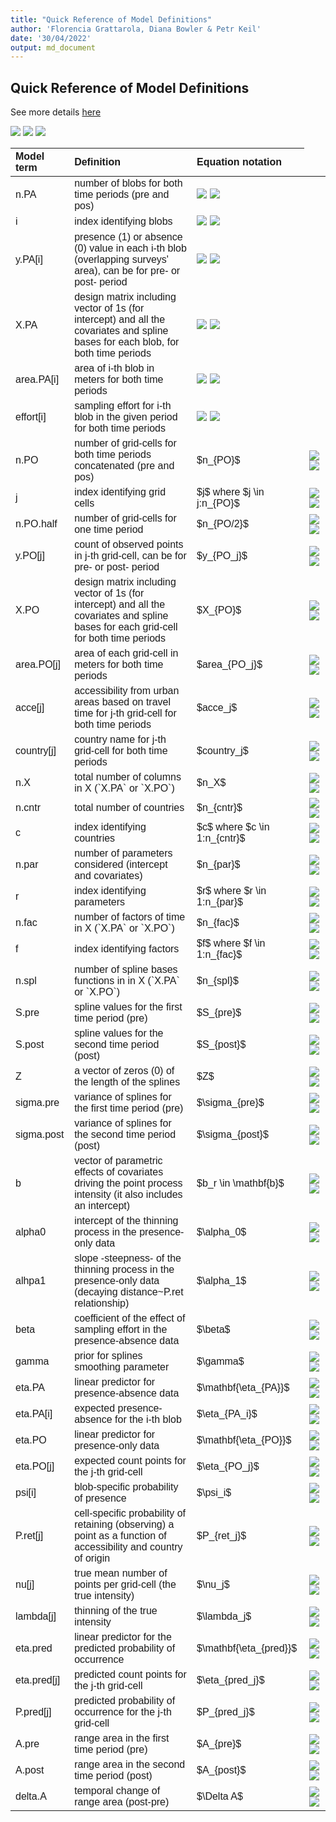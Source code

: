 ```yaml
---
title: "Quick Reference of Model Definitions"
author: 'Florencia Grattarola, Diana Bowler & Petr Keil'
date: '30/04/2022'
output: md_document
---
```


## Quick Reference of Model Definitions

See more details [here](/model_definitions.md)

<img src="https://render.githubusercontent.com/render/math?math=n_{PA}"> 

<img src="https://render.githubusercontent.com/render/math?math={X}#gh-light-mode-only">
<img src="https://render.githubusercontent.com/render/math?math={X}#gh-dark-mode-only">


<table class=" lightable-paper lightable-striped lightable-hover" style='font-family: "Arial Narrow", arial, helvetica, sans-serif; margin-left: auto; margin-right: auto;'>
 <thead>
  <tr>
   <th style="text-align:left;"> Model term </th>
   <th style="text-align:left;"> Definition </th>
   <th style="text-align:left;"> Equation notation </th>
  </tr>
 </thead>
<tbody>
  <tr>
   <td style="text-align:left;"> n.PA </td>
   <td style="text-align:left;"> number of blobs for both time periods (pre and pos) </td>
   <td style="text-align:left;"> <img src="https://render.githubusercontent.com/render/math?math={n_{PA}}#gh-light-mode-only">
                                 <img src="https://render.githubusercontent.com/render/math?math={n_{PA}}#gh-dark-mode-only"></td>
  </tr>
  <tr>
   <td style="text-align:left;"> i </td>
   <td style="text-align:left;"> index identifying blobs </td>
   <td style="text-align:left;"> <img src="https://render.githubusercontent.com/render/math?math={i \text{where} $i \in 1:n_{PA}}#gh-light-mode-only">
                                 <img src="https://render.githubusercontent.com/render/math?math={i \text{where} $i \in 1:n_{PA}}#gh-dark-mode-only"></td>
  </tr>
  <tr>
   <td style="text-align:left;"> y.PA[i] </td>
   <td style="text-align:left;"> presence (1) or absence (0) value in each i-th blob (overlapping surveys' area), can be for pre- or post- period </td>
   <td style="text-align:left;"> <img src="https://render.githubusercontent.com/render/math?math={y_{PA_i}}#gh-light-mode-only">
                                 <img src="https://render.githubusercontent.com/render/math?math={y_{PA_i}}#gh-dark-mode-only"></td>
  </tr>
  <tr>
   <td style="text-align:left;"> X.PA </td>
   <td style="text-align:left;"> design matrix including vector of 1s (for intercept) and all the covariates and spline bases for each blob, for both time periods </td>
   <td style="text-align:left;"> <img src="https://render.githubusercontent.com/render/math?math={\mathbf{X_{PA}}}#gh-light-mode-only">
                                 <img src="https://render.githubusercontent.com/render/math?math={\mathbf{X_{PA}}}#gh-dark-mode-only"></td>
  </tr>
  <tr>
   <td style="text-align:left;"> area.PA[i] </td>
   <td style="text-align:left;"> area of i-th blob in meters for both time periods </td>
   <td style="text-align:left;"> <img src="https://render.githubusercontent.com/render/math?math={area_{PA_i}}#gh-light-mode-only">
                                 <img src="https://render.githubusercontent.com/render/math?math={area_{PA_i}}#gh-dark-mode-only"></td>
  </tr>
  <tr>
   <td style="text-align:left;"> effort[i] </td>
   <td style="text-align:left;"> sampling effort for i-th blob in the given period for both time periods </td>
   <td style="text-align:left;"> <img src="https://render.githubusercontent.com/render/math?math={effort_{PA_i}}#gh-light-mode-only">
                                 <img src="https://render.githubusercontent.com/render/math?math={effort_{PA_i}}#gh-dark-mode-only"></td>
  </tr>
  <tr>
   <td style="text-align:left;"> n.PO </td>
   <td style="text-align:left;"> number of grid-cells for both time periods concatenated (pre and pos) </td>
   <td style="text-align:left;"> $n_{PO}$ </td>
   <td style="text-align:left;"> <img src="https://render.githubusercontent.com/render/math?math={y_{PA_i}}#gh-light-mode-only">
                                 <img src="https://render.githubusercontent.com/render/math?math={X}#gh-dark-mode-only"></td>
  </tr>
  <tr>
   <td style="text-align:left;"> j </td>
   <td style="text-align:left;"> index identifying grid cells </td>
   <td style="text-align:left;"> $j$ where $j \in j:n_{PO}$ </td>
   <td style="text-align:left;"> <img src="https://render.githubusercontent.com/render/math?math={y_{PA_i}}#gh-light-mode-only">
                                 <img src="https://render.githubusercontent.com/render/math?math={X}#gh-dark-mode-only"></td>
  </tr>
  <tr>
   <td style="text-align:left;"> n.PO.half </td>
   <td style="text-align:left;"> number of grid-cells for one time period </td>
   <td style="text-align:left;"> $n_{PO/2}$ </td>
   <td style="text-align:left;"> <img src="https://render.githubusercontent.com/render/math?math={y_{PA_i}}#gh-light-mode-only">
                                 <img src="https://render.githubusercontent.com/render/math?math={X}#gh-dark-mode-only"></td>
  </tr>
  <tr>
   <td style="text-align:left;"> y.PO[j] </td>
   <td style="text-align:left;"> count of observed points in j-th grid-cell, can be for pre- or post- period </td>
   <td style="text-align:left;"> $y_{PO_j}$ </td>
   <td style="text-align:left;"> <img src="https://render.githubusercontent.com/render/math?math={y_{PA_i}}#gh-light-mode-only">
                                 <img src="https://render.githubusercontent.com/render/math?math={X}#gh-dark-mode-only"></td>
  </tr>
  <tr>
   <td style="text-align:left;"> X.PO </td>
   <td style="text-align:left;"> design matrix including vector of 1s (for intercept) and all the covariates and spline bases for each grid-cell for both time periods </td>
   <td style="text-align:left;"> $X_{PO}$ </td>
   <td style="text-align:left;"> <img src="https://render.githubusercontent.com/render/math?math={y_{PA_i}}#gh-light-mode-only">
                                 <img src="https://render.githubusercontent.com/render/math?math={X}#gh-dark-mode-only"></td>
  </tr>
  <tr>
   <td style="text-align:left;"> area.PO[j] </td>
   <td style="text-align:left;"> area of each grid-cell in meters for both time periods </td>
   <td style="text-align:left;"> $area_{PO_j}$ </td>
   <td style="text-align:left;"> <img src="https://render.githubusercontent.com/render/math?math={y_{PA_i}}#gh-light-mode-only">
                                 <img src="https://render.githubusercontent.com/render/math?math={X}#gh-dark-mode-only"></td>
  </tr>
  <tr>
   <td style="text-align:left;"> acce[j] </td>
   <td style="text-align:left;"> accessibility from urban areas based on travel time for j-th grid-cell for both time periods </td>
   <td style="text-align:left;"> $acce_j$ </td>
   <td style="text-align:left;"> <img src="https://render.githubusercontent.com/render/math?math={y_{PA_i}}#gh-light-mode-only">
                                 <img src="https://render.githubusercontent.com/render/math?math={X}#gh-dark-mode-only"></td>
  </tr>
  <tr>
   <td style="text-align:left;"> country[j] </td>
   <td style="text-align:left;"> country name for j-th grid-cell for both time periods </td>
   <td style="text-align:left;"> $country_j$ </td>
   <td style="text-align:left;"> <img src="https://render.githubusercontent.com/render/math?math={y_{PA_i}}#gh-light-mode-only">
                                 <img src="https://render.githubusercontent.com/render/math?math={X}#gh-dark-mode-only"></td>
  </tr>
  <tr>
   <td style="text-align:left;"> n.X </td>
   <td style="text-align:left;"> total number of columns in X (`X.PA` or `X.PO`) </td>
   <td style="text-align:left;"> $n_X$ </td>
   <td style="text-align:left;"> <img src="https://render.githubusercontent.com/render/math?math={y_{PA_i}}#gh-light-mode-only">
                                 <img src="https://render.githubusercontent.com/render/math?math={X}#gh-dark-mode-only"></td>
  </tr>
  <tr>
   <td style="text-align:left;"> n.cntr </td>
   <td style="text-align:left;"> total number of countries </td>
   <td style="text-align:left;"> $n_{cntr}$ </td>
   <td style="text-align:left;"> <img src="https://render.githubusercontent.com/render/math?math={y_{PA_i}}#gh-light-mode-only">
                                 <img src="https://render.githubusercontent.com/render/math?math={X}#gh-dark-mode-only"></td>
  </tr>
  <tr>
   <td style="text-align:left;"> c </td>
   <td style="text-align:left;"> index identifying countries </td>
   <td style="text-align:left;"> $c$ where $c \in 1:n_{cntr}$ </td>
   <td style="text-align:left;"> <img src="https://render.githubusercontent.com/render/math?math={y_{PA_i}}#gh-light-mode-only">
                                 <img src="https://render.githubusercontent.com/render/math?math={X}#gh-dark-mode-only"></td>
  </tr>
  <tr>
   <td style="text-align:left;"> n.par </td>
   <td style="text-align:left;"> number of parameters considered (intercept and covariates) </td>
   <td style="text-align:left;"> $n_{par}$ </td>
   <td style="text-align:left;"> <img src="https://render.githubusercontent.com/render/math?math={y_{PA_i}}#gh-light-mode-only">
                                 <img src="https://render.githubusercontent.com/render/math?math={X}#gh-dark-mode-only"></td>
  </tr>
  <tr>
   <td style="text-align:left;"> r </td>
   <td style="text-align:left;"> index identifying parameters </td>
   <td style="text-align:left;"> $r$ where $r \in 1:n_{par}$ </td>
   <td style="text-align:left;"> <img src="https://render.githubusercontent.com/render/math?math={y_{PA_i}}#gh-light-mode-only">
                                 <img src="https://render.githubusercontent.com/render/math?math={X}#gh-dark-mode-only"></td>
  </tr>
  <tr>
   <td style="text-align:left;"> n.fac </td>
   <td style="text-align:left;"> number of factors of time in X (`X.PA` or `X.PO`) </td>
   <td style="text-align:left;"> $n_{fac}$ </td>
   <td style="text-align:left;"> <img src="https://render.githubusercontent.com/render/math?math={y_{PA_i}}#gh-light-mode-only">
                                 <img src="https://render.githubusercontent.com/render/math?math={X}#gh-dark-mode-only"></td>
  </tr>
  <tr>
   <td style="text-align:left;"> f </td>
   <td style="text-align:left;"> index identifying factors </td>
   <td style="text-align:left;"> $f$ where $f \in 1:n_{fac}$ </td>
   <td style="text-align:left;"> <img src="https://render.githubusercontent.com/render/math?math={y_{PA_i}}#gh-light-mode-only">
                                 <img src="https://render.githubusercontent.com/render/math?math={X}#gh-dark-mode-only"></td>
  </tr>
  <tr>
   <td style="text-align:left;"> n.spl </td>
   <td style="text-align:left;"> number of spline bases functions in in X (`X.PA` or `X.PO`) </td>
   <td style="text-align:left;"> $n_{spl}$ </td>
   <td style="text-align:left;"> <img src="https://render.githubusercontent.com/render/math?math={y_{PA_i}}#gh-light-mode-only">
                                 <img src="https://render.githubusercontent.com/render/math?math={X}#gh-dark-mode-only"></td>
  </tr>
  <tr>
   <td style="text-align:left;"> S.pre </td>
   <td style="text-align:left;"> spline values for the first time period (pre) </td>
   <td style="text-align:left;"> $S_{pre}$ </td>
   <td style="text-align:left;"> <img src="https://render.githubusercontent.com/render/math?math={y_{PA_i}}#gh-light-mode-only">
                                 <img src="https://render.githubusercontent.com/render/math?math={X}#gh-dark-mode-only"></td>
  </tr>
  <tr>
   <td style="text-align:left;"> S.post </td>
   <td style="text-align:left;"> spline values for the second time period (post) </td>
   <td style="text-align:left;"> $S_{post}$ </td>
   <td style="text-align:left;"> <img src="https://render.githubusercontent.com/render/math?math={y_{PA_i}}#gh-light-mode-only">
                                 <img src="https://render.githubusercontent.com/render/math?math={X}#gh-dark-mode-only"></td>
  </tr>
  <tr>
   <td style="text-align:left;"> Z </td>
   <td style="text-align:left;"> a vector of zeros (0) of the length of the splines </td>
   <td style="text-align:left;"> $Z$ </td>
   <td style="text-align:left;"> <img src="https://render.githubusercontent.com/render/math?math={y_{PA_i}}#gh-light-mode-only">
                                 <img src="https://render.githubusercontent.com/render/math?math={X}#gh-dark-mode-only"></td>
  </tr>
  <tr>
   <td style="text-align:left;"> sigma.pre </td>
   <td style="text-align:left;"> variance of splines for the first time period (pre) </td>
   <td style="text-align:left;"> $\sigma_{pre}$ </td>
   <td style="text-align:left;"> <img src="https://render.githubusercontent.com/render/math?math={y_{PA_i}}#gh-light-mode-only">
                                 <img src="https://render.githubusercontent.com/render/math?math={X}#gh-dark-mode-only"></td>
  </tr>
  <tr>
   <td style="text-align:left;"> sigma.post </td>
   <td style="text-align:left;"> variance of splines for the second time period (post) </td>
   <td style="text-align:left;"> $\sigma_{post}$ </td>
   <td style="text-align:left;"> <img src="https://render.githubusercontent.com/render/math?math={y_{PA_i}}#gh-light-mode-only">
                                 <img src="https://render.githubusercontent.com/render/math?math={X}#gh-dark-mode-only"></td>
  </tr>
  <tr>
   <td style="text-align:left;"> b </td>
   <td style="text-align:left;"> vector of parametric effects of covariates driving the point process intensity (it also includes an intercept) </td>
   <td style="text-align:left;"> $b_r \in \mathbf{b}$ </td>
   <td style="text-align:left;"> <img src="https://render.githubusercontent.com/render/math?math={y_{PA_i}}#gh-light-mode-only">
                                 <img src="https://render.githubusercontent.com/render/math?math={X}#gh-dark-mode-only"></td>
  </tr>
  <tr>
   <td style="text-align:left;"> alpha0 </td>
   <td style="text-align:left;"> intercept of the thinning process in the presence-only data </td>
   <td style="text-align:left;"> $\alpha_0$ </td>
   <td style="text-align:left;"> <img src="https://render.githubusercontent.com/render/math?math={y_{PA_i}}#gh-light-mode-only">
                                 <img src="https://render.githubusercontent.com/render/math?math={X}#gh-dark-mode-only"></td>
  </tr>
  <tr>
   <td style="text-align:left;"> alhpa1 </td>
   <td style="text-align:left;"> slope -steepness- of the thinning process in the presence-only data (decaying distance~P.ret relationship) </td>
   <td style="text-align:left;"> $\alpha_1$ </td>
   <td style="text-align:left;"> <img src="https://render.githubusercontent.com/render/math?math={y_{PA_i}}#gh-light-mode-only">
                                 <img src="https://render.githubusercontent.com/render/math?math={X}#gh-dark-mode-only"></td>
  </tr>
  <tr>
   <td style="text-align:left;"> beta </td>
   <td style="text-align:left;"> coefficient of the effect of sampling effort in the presence-absence data </td>
   <td style="text-align:left;"> $\beta$ </td>
   <td style="text-align:left;"> <img src="https://render.githubusercontent.com/render/math?math={y_{PA_i}}#gh-light-mode-only">
                                 <img src="https://render.githubusercontent.com/render/math?math={X}#gh-dark-mode-only"></td>
  </tr>
  <tr>
   <td style="text-align:left;"> gamma </td>
   <td style="text-align:left;"> prior for splines smoothing parameter </td>
   <td style="text-align:left;"> $\gamma$ </td>
   <td style="text-align:left;"> <img src="https://render.githubusercontent.com/render/math?math={y_{PA_i}}#gh-light-mode-only">
                                 <img src="https://render.githubusercontent.com/render/math?math={X}#gh-dark-mode-only"></td>
  </tr>
  <tr>
   <td style="text-align:left;"> eta.PA </td>
   <td style="text-align:left;"> linear predictor for presence-absence data </td>
   <td style="text-align:left;"> $\mathbf{\eta_{PA}}$ </td>
   <td style="text-align:left;"> <img src="https://render.githubusercontent.com/render/math?math={y_{PA_i}}#gh-light-mode-only">
                                 <img src="https://render.githubusercontent.com/render/math?math={X}#gh-dark-mode-only"></td>
  </tr>
  <tr>
   <td style="text-align:left;"> eta.PA[i] </td>
   <td style="text-align:left;"> expected presence-absence for the i-th blob </td>
   <td style="text-align:left;"> $\eta_{PA_i}$ </td>
   <td style="text-align:left;"> <img src="https://render.githubusercontent.com/render/math?math={y_{PA_i}}#gh-light-mode-only">
                                 <img src="https://render.githubusercontent.com/render/math?math={X}#gh-dark-mode-only"></td>
  </tr>
  <tr>
   <td style="text-align:left;"> eta.PO </td>
   <td style="text-align:left;"> linear predictor for presence-only data </td>
   <td style="text-align:left;"> $\mathbf{\eta_{PO}}$ </td>
   <td style="text-align:left;"> <img src="https://render.githubusercontent.com/render/math?math={y_{PA_i}}#gh-light-mode-only">
                                 <img src="https://render.githubusercontent.com/render/math?math={X}#gh-dark-mode-only"></td>
  </tr>
  <tr>
   <td style="text-align:left;"> eta.PO[j] </td>
   <td style="text-align:left;"> expected count points for the j-th grid-cell </td>
   <td style="text-align:left;"> $\eta_{PO_j}$ </td>
   <td style="text-align:left;"> <img src="https://render.githubusercontent.com/render/math?math={y_{PA_i}}#gh-light-mode-only">
                                 <img src="https://render.githubusercontent.com/render/math?math={X}#gh-dark-mode-only"></td>
  </tr>
  <tr>
   <td style="text-align:left;"> psi[i] </td>
   <td style="text-align:left;"> blob-specific probability of presence </td>
   <td style="text-align:left;"> $\psi_i$ </td>
   <td style="text-align:left;"> <img src="https://render.githubusercontent.com/render/math?math={y_{PA_i}}#gh-light-mode-only">
                                 <img src="https://render.githubusercontent.com/render/math?math={X}#gh-dark-mode-only"></td>
  </tr>
  <tr>
   <td style="text-align:left;"> P.ret[j] </td>
   <td style="text-align:left;"> cell-specific probability of retaining (observing) a point as a function of accessibility and country of origin </td>
   <td style="text-align:left;"> $P_{ret_j}$ </td>
   <td style="text-align:left;"> <img src="https://render.githubusercontent.com/render/math?math={y_{PA_i}}#gh-light-mode-only">
                                 <img src="https://render.githubusercontent.com/render/math?math={X}#gh-dark-mode-only"></td>
  </tr>
  <tr>
   <td style="text-align:left;"> nu[j] </td>
   <td style="text-align:left;"> true mean number of points per grid-cell (the true intensity) </td>
   <td style="text-align:left;"> $\nu_j$ </td>
   <td style="text-align:left;"> <img src="https://render.githubusercontent.com/render/math?math={y_{PA_i}}#gh-light-mode-only">
                                 <img src="https://render.githubusercontent.com/render/math?math={X}#gh-dark-mode-only"></td>
  </tr>
  <tr>
   <td style="text-align:left;"> lambda[j] </td>
   <td style="text-align:left;"> thinning of the true intensity </td>
   <td style="text-align:left;"> $\lambda_j$ </td>
   <td style="text-align:left;"> <img src="https://render.githubusercontent.com/render/math?math={y_{PA_i}}#gh-light-mode-only">
                                 <img src="https://render.githubusercontent.com/render/math?math={X}#gh-dark-mode-only"></td>
  </tr>
  <tr>
   <td style="text-align:left;"> eta.pred </td>
   <td style="text-align:left;"> linear predictor for the predicted probability of occurrence </td>
   <td style="text-align:left;"> $\mathbf{\eta_{pred}}$ </td>
   <td style="text-align:left;"> <img src="https://render.githubusercontent.com/render/math?math={y_{PA_i}}#gh-light-mode-only">
                                 <img src="https://render.githubusercontent.com/render/math?math={X}#gh-dark-mode-only"></td>
  </tr>
  <tr>
   <td style="text-align:left;"> eta.pred[j] </td>
   <td style="text-align:left;"> predicted count points for the j-th grid-cell </td>
   <td style="text-align:left;"> $\eta_{pred_j}$ </td>
   <td style="text-align:left;"> <img src="https://render.githubusercontent.com/render/math?math={y_{PA_i}}#gh-light-mode-only">
                                 <img src="https://render.githubusercontent.com/render/math?math={X}#gh-dark-mode-only"></td>
  </tr>
  <tr>
   <td style="text-align:left;"> P.pred[j] </td>
   <td style="text-align:left;"> predicted probability of occurrence for the j-th grid-cell </td>
   <td style="text-align:left;"> $P_{pred_j}$ </td>
   <td style="text-align:left;"> <img src="https://render.githubusercontent.com/render/math?math={y_{PA_i}}#gh-light-mode-only">
                                 <img src="https://render.githubusercontent.com/render/math?math={X}#gh-dark-mode-only"></td>
  </tr>
  <tr>
   <td style="text-align:left;"> A.pre </td>
   <td style="text-align:left;"> range area in the first time period (pre) </td>
   <td style="text-align:left;"> $A_{pre}$ </td>
   <td style="text-align:left;"> <img src="https://render.githubusercontent.com/render/math?math={y_{PA_i}}#gh-light-mode-only">
                                 <img src="https://render.githubusercontent.com/render/math?math={X}#gh-dark-mode-only"></td>
  </tr>
  <tr>
   <td style="text-align:left;"> A.post </td>
   <td style="text-align:left;"> range area in the second time period (post) </td>
   <td style="text-align:left;"> $A_{post}$ </td>
   <td style="text-align:left;"> <img src="https://render.githubusercontent.com/render/math?math={y_{PA_i}}#gh-light-mode-only">
                                 <img src="https://render.githubusercontent.com/render/math?math={X}#gh-dark-mode-only"></td>
  </tr>
  <tr>
   <td style="text-align:left;"> delta.A </td>
   <td style="text-align:left;"> temporal change of range area (post-pre) </td>
   <td style="text-align:left;"> $\Delta A$ </td>
   <td style="text-align:left;"> <img src="https://render.githubusercontent.com/render/math?math={y_{PA_i}}#gh-light-mode-only">
                                 <img src="https://render.githubusercontent.com/render/math?math={X}#gh-dark-mode-only"></td>
  </tr>
</tbody>
</table>

